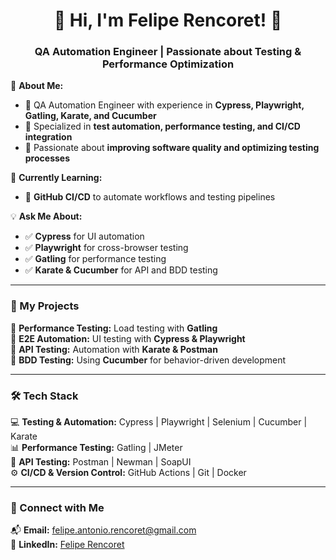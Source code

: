 <h1 align="center">🚀 Hi, I'm Felipe Rencoret! 👋</h1>
<h3 align="center">QA Automation Engineer | Passionate about Testing & Performance Optimization</h3>

🎯 **About Me:**  
- 🔹 QA Automation Engineer with experience in **Cypress, Playwright, Gatling, Karate, and Cucumber**  
- 🔹 Specialized in **test automation, performance testing, and CI/CD integration**  
- 🔹 Passionate about **improving software quality and optimizing testing processes**  

📖 **Currently Learning:**  
- 🚀 **GitHub CI/CD** to automate workflows and testing pipelines  

💡 **Ask Me About:**  
- ✅ **Cypress** for UI automation  
- ✅ **Playwright** for cross-browser testing  
- ✅ **Gatling** for performance testing  
- ✅ **Karate & Cucumber** for API and BDD testing  

---

### 📂 My Projects  
🔹 **Performance Testing:** Load testing with **Gatling**  
🔹 **E2E Automation:** UI testing with **Cypress & Playwright**  
🔹 **API Testing:** Automation with **Karate & Postman**  
🔹 **BDD Testing:** Using **Cucumber** for behavior-driven development  

---

### 🛠️ Tech Stack  
💻 **Testing & Automation:** Cypress | Playwright | Selenium | Cucumber | Karate  
📊 **Performance Testing:** Gatling | JMeter  
🔗 **API Testing:** Postman | Newman | SoapUI  
⚙ **CI/CD & Version Control:** GitHub Actions | Git | Docker  

---

### 🔗 Connect with Me  
📬 **Email:** [felipe.antonio.rencoret@gmail.com](mailto:felipe.antonio.rencoret@gmail.com)  
💼 **LinkedIn:** [Felipe Rencoret](https://www.linkedin.com/in/feliperencoret/)  
